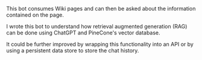 This bot consumes Wiki pages and can then be asked about the information contained on the page.


I wrote this bot to understand how retrieval augmented generation (RAG) can be done using ChatGPT and PineCone's vector database.


It could be further improved by wrapping this functionality into an API or by using a persistent data store to store the chat history.
